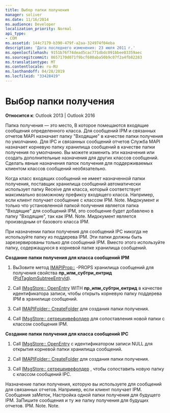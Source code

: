 ```yaml
---
title: Выбор папки получения
manager: soliver
ms.date: 11/16/2014
ms.audience: Developer
localization_priority: Normal
api_type:
- COM
ms.assetid: 144c7179-b390-479f-a2aa-324974f04eba
description: 'Дата последнего изменения: 23 июля 2011 г.'
ms.openlocfilehash: 9151b76f74dead5cac771dbdc091bbee03359aec
ms.sourcegitcommit: 8657170d071f9bcf680aba50b9c07f2a4fb82283
ms.translationtype: MT
ms.contentlocale: ru-RU
ms.lasthandoff: 04/28/2019
ms.locfileid: "33428419"
---
```

# <a name="selecting-a-receive-folder"></a>Выбор папки получения

  
  
**Относится к**: Outlook 2013 | Outlook 2016 
  
Папка получения — это место, В которое помещаются входящие сообщения определенного класса. Для сообщений IPM и связанных отчетов MAPI назначает папку "Входящие" в качестве папки получения по умолчанию. Для IPC и связанных сообщений отчетов Служба MAPI назначает корневую папку хранилища сообщений в качестве папки получения по умолчанию. Вы можете изменить эти назначения или создать дополнительные назначения для других классов сообщений. Сделать явные назначения папок получения для поддерживаемых клиентом классов сообщений необязательно.
  
Когда класс входящих сообщений не имеет назначенной папки получения, поставщик хранилища сообщений автоматически использует папку Receive для класса, который соответствует максимально возможному префиксу входящего класса. Например, если клиент получает сообщение с классом IPM. Note. Мидокумент и только что установленной папкой получения является папка "Входящие" для сообщений IPM, это сообщение будет добавлено в папку "Входящие", так как IPM. Note. Мидокумент является производным от базового класса IPM.
  
При назначении папки получения для сообщений IPC никогда не используйте папку из поддерева IPM. Эти папки должны быть зарезервированы только для сообщений IPM. Вместо этого используйте папку, содержащуюся в корневой папке хранилища сообщений. 
  
 **Создание папки получения для класса сообщений IPM**
  
1. ВыЗовите метод [IMAPIProp::](imapiprop-getprops.md) -PROPS хранилища сообщений для получения свойства **пр_ипм_субтри_ентрид** ([PidTagIpmSubtreeEntryId](pidtagipmsubtreeentryid-canonical-property.md)). 
    
2. Call [IMsgStore:: OpenEntry](imsgstore-openentry.md) WITH **пр_ипм_субтри_ентрид** в качестве идентификатора записи, чтобы открыть корневую папку поддерева IPM в хранилище сообщений. 
    
3. Call [IMAPIFolder:: CreateFolder](imapifolder-createfolder.md) для создания папки получения. 
    
4. Call [IMsgStore:: сетрецеивефолдер](imsgstore-setreceivefolder.md) для сопоставления новой папки с классом сообщения IPM. 
    
 **Создание папки получения для класса сообщений IPC**
  
1. Call [IMsgStore:: OpenEntry](imsgstore-openentry.md) с идентификатором записи NULL для открытия корневой папки хранилища сообщений. 
    
2. Call [IMAPIFolder:: CreateFolder](imapifolder-createfolder.md) для создания папки получения. 
    
3. Call [IMsgStore:: сетрецеивефолдер](imsgstore-setreceivefolder.md) , чтобы сопоставить новую папку с классом сообщений IPC. 
    
Назначение папки получения, которую вы используете для сообщений для связанных отчетов. Например, если клиент получает IPM. Сообщения заМеток, Настройка одной папки получения для будущего IPM. ЗаПишите сообщения и ту же папку получения для будущих отчетов. IPM. Note. Note.
  

